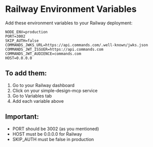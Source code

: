 # Railway Environment Variables

Add these environment variables to your Railway deployment:

```
NODE_ENV=production
PORT=3002
SKIP_AUTH=false
COMMANDS_JWKS_URL=https://api.commands.com/.well-known/jwks.json
COMMANDS_JWT_ISSUER=https://api.commands.com
COMMANDS_JWT_AUDIENCE=commands.com
HOST=0.0.0.0
```

## To add them:
1. Go to your Railway dashboard
2. Click on your simple-design-mcp service
3. Go to Variables tab
4. Add each variable above

## Important:
- PORT should be 3002 (as you mentioned)
- HOST must be 0.0.0.0 for Railway
- SKIP_AUTH must be false in production